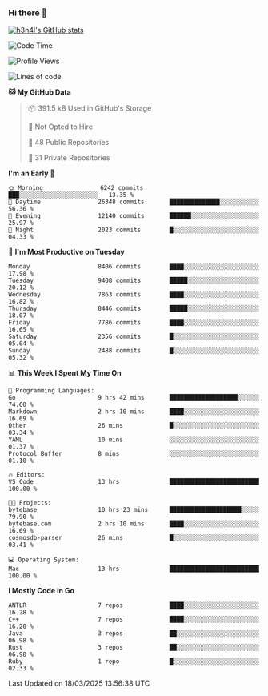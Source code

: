 ### Hi there 👋

[![h3n4l's GitHub stats](https://github-readme-stats.vercel.app/api?username=h3n4l&count_private=true&show_icons=true&theme=radical)](https://github.com/h3n4l/github-readme-stats)

<!--START_SECTION:waka-->
![Code Time](http://img.shields.io/badge/Code%20Time-2%2C104%20hrs%2044%20mins-blue)

![Profile Views](http://img.shields.io/badge/Profile%20Views-0-blue)

![Lines of code](https://img.shields.io/badge/From%20Hello%20World%20I%27ve%20Written-17.5%20million%20lines%20of%20code-blue)

**🐱 My GitHub Data** 

> 📦 391.5 kB Used in GitHub's Storage 
 > 
> 🚫 Not Opted to Hire
 > 
> 📜 48 Public Repositories 
 > 
> 🔑 31 Private Repositories 
 > 
**I'm an Early 🐤** 

```text
🌞 Morning                6242 commits        ███░░░░░░░░░░░░░░░░░░░░░░   13.35 % 
🌆 Daytime                26348 commits       ██████████████░░░░░░░░░░░   56.36 % 
🌃 Evening                12140 commits       ██████░░░░░░░░░░░░░░░░░░░   25.97 % 
🌙 Night                  2023 commits        █░░░░░░░░░░░░░░░░░░░░░░░░   04.33 % 
```
📅 **I'm Most Productive on Tuesday** 

```text
Monday                   8406 commits        ████░░░░░░░░░░░░░░░░░░░░░   17.98 % 
Tuesday                  9408 commits        █████░░░░░░░░░░░░░░░░░░░░   20.12 % 
Wednesday                7863 commits        ████░░░░░░░░░░░░░░░░░░░░░   16.82 % 
Thursday                 8446 commits        █████░░░░░░░░░░░░░░░░░░░░   18.07 % 
Friday                   7786 commits        ████░░░░░░░░░░░░░░░░░░░░░   16.65 % 
Saturday                 2356 commits        █░░░░░░░░░░░░░░░░░░░░░░░░   05.04 % 
Sunday                   2488 commits        █░░░░░░░░░░░░░░░░░░░░░░░░   05.32 % 
```


📊 **This Week I Spent My Time On** 

```text
💬 Programming Languages: 
Go                       9 hrs 42 mins       ███████████████████░░░░░░   74.60 % 
Markdown                 2 hrs 10 mins       ████░░░░░░░░░░░░░░░░░░░░░   16.69 % 
Other                    26 mins             █░░░░░░░░░░░░░░░░░░░░░░░░   03.34 % 
YAML                     10 mins             ░░░░░░░░░░░░░░░░░░░░░░░░░   01.37 % 
Protocol Buffer          8 mins              ░░░░░░░░░░░░░░░░░░░░░░░░░   01.10 % 

🔥 Editors: 
VS Code                  13 hrs              █████████████████████████   100.00 % 

🐱‍💻 Projects: 
bytebase                 10 hrs 23 mins      ████████████████████░░░░░   79.90 % 
bytebase.com             2 hrs 10 mins       ████░░░░░░░░░░░░░░░░░░░░░   16.69 % 
cosmosdb-parser          26 mins             █░░░░░░░░░░░░░░░░░░░░░░░░   03.41 % 

💻 Operating System: 
Mac                      13 hrs              █████████████████████████   100.00 % 
```

**I Mostly Code in Go** 

```text
ANTLR                    7 repos             ████░░░░░░░░░░░░░░░░░░░░░   16.28 % 
C++                      7 repos             ████░░░░░░░░░░░░░░░░░░░░░   16.28 % 
Java                     3 repos             ██░░░░░░░░░░░░░░░░░░░░░░░   06.98 % 
Rust                     3 repos             ██░░░░░░░░░░░░░░░░░░░░░░░   06.98 % 
Ruby                     1 repo              █░░░░░░░░░░░░░░░░░░░░░░░░   02.33 % 
```




 Last Updated on 18/03/2025 13:56:38 UTC
<!--END_SECTION:waka-->

